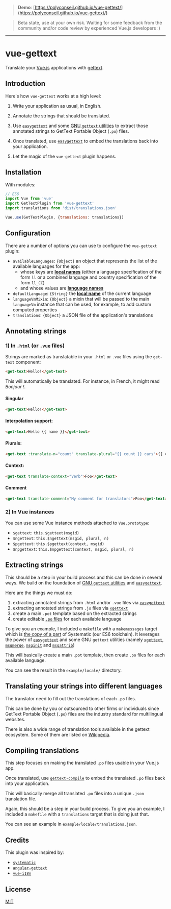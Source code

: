 > **Demo**: [https://polyconseil.github.io/vue-gettext/](https://polyconseil.github.io/vue-gettext/)

> Beta state, use at your own risk. Waiting for some feedback from the community and/or code review by experienced Vue.js developers :)

---

# vue-gettext

Translate your [Vue.js](http://vuejs.org) applications with [gettext](https://en.wikipedia.org/wiki/Gettext).

## Introduction

Here's how `vue-gettext` works at a high level:

1) Write your application as usual, in English.

2) Annotate the strings that should be translated.

3) Use [`easygettext`](https://github.com/Polyconseil/easygettext#gettext-extract) and some [GNU `gettext` utilities](https://www.gnu.org/software/gettext/manual/gettext.html) to extract those annotated strings to GetText Portable Object (`.po`) files.

4) Once translated, use [`easygettext`](https://github.com/Polyconseil/easygettext#gettext-compile) to embed the translations back into your application.

5) Let the magic of the `vue-gettext` plugin happens.

## Installation

With modules:

```javascript
// ES6
import Vue from 'vue'
import GetTextPlugin from 'vue-gettext'
import translations from 'dist/translations.json'

Vue.use(GetTextPlugin, {translations: translations})
```

## Configuration

There are a number of options you can use to configure the `vue-gettext` plugin:

- `availableLanguages`: `{Object}` an object that represents the list of the available languages for the app:
    - whose keys are [**local names**](http://www.localeplanet.com/icu/) (either a language specification of the form `ll` or a combined language and country specification of the form `ll_CC`)
    - and whose values are [**language names**](http://docs.translatehouse.org/projects/localization-guide/en/latest/l10n/languagenames.html)
- `defaultLanguage`: `{String}` the [**local name**](http://www.localeplanet.com/icu/) of the current language
- `languageVmMixin`: `{Object}` a mixin that will be passed to the main `languageVm` instance that can be used, for example, to add custom computed properties
- `translations`: `{Object}` a JSON file of the application's translations

## Annotating strings

### 1) In `.html` (or `.vue` files)

Strings are marked as translatable in your `.html` or `.vue` files using the `get-text` component:

```html
<get-text>Hello!</get-text>
```

This will automatically be translated. For instance, in French, it might read *Bonjour !*.

#### Singular

```html
<get-text>Hello!</get-text>
```

#### Interpolation support:

```html
<get-text>Hello {{ name }}</get-text>
```

#### Plurals:

```html
<get-text :translate-n="count" translate-plural="{{ count }} cars">{{ count }} car</get-text>
```

#### Context:

```html
<get-text translate-context="Verb">Foo</get-text>
```


#### Comment

```html
<get-text translate-comment="My comment for translators">Foo</get-text>
```

### 2) In Vue instances

You can use some Vue instance methods attached to `Vue.prototype`:

- `$gettext`: `this.$gettext(msgid)`
- `$ngettext`: `this.$ngettext(msgid, plural, n)`
- `$pgettext`: `this.$pgettext(context, msgid)`
- `$npgettext`: `this.$npgettext(context, msgid, plural, n)`

## Extracting strings

This should be a step in your build process and this can be done in several ways. We build on the foundation of [GNU `gettext` utilities](https://www.gnu.org/software/gettext/manual/gettext.html) and [`easygettext`](https://github.com/Polyconseil/easygettext).

Here are the things we must do:

1. extracting annotated strings from `.html` and/or `.vue` files via [`easygettext`](https://github.com/Polyconseil/easygettext#gettext-extract)
2. extracting annotated strings from `.js` files via [`xgettext`](https://www.gnu.org/savannah-checkouts/gnu/gettext/manual/html_node/xgettext-Invocation.html)
3. create a main `.pot` template based on the extracted strings
4. create editable [`.po` files](https://www.gnu.org/savannah-checkouts/gnu/gettext/manual/html_node/PO-Files.html) for each available language

To give you an example, I included a `makefile` with a `makemessages` target which is [the copy of a part](https://github.com/Polyconseil/systematic/blob/866d5a7b44b5926b7033271bbb2969d9d2a3dc9b/mk/main.mk#L167-L183) of Systematic (our ES6 toolchain). It leverages the power of [`easygettext`](https://github.com/Polyconseil/easygettext#gettext-extract) and some GNU `gettext` utilities (namely [`xgettext`](https://www.gnu.org/savannah-checkouts/gnu/gettext/manual/html_node/xgettext-Invocation.html), [`msgmerge`](https://www.gnu.org/software/gettext/manual/html_node/msgmerge-Invocation.html), [`msginit`](https://www.gnu.org/software/gettext/manual/html_node/msginit-Invocation.html) and [`msgattrib`](https://www.gnu.org/software/gettext/manual/html_node/msgattrib-Invocation.html))

This will basically create a main `.pot` template, then create `.po` files for each available language.

You can see the result in the `example/locale/` directory.

## Translating your strings into different languages

The translator need to fill out the translations of each `.po` files.

This can be done by you or outsourced to other firms or individuals since GetText Portable Object (`.po`) files are the industry standard for multilingual websites.

There is also a wide range of translation tools available in the gettext ecosystem. Some of them are listed on [Wikipedia](https://en.wikipedia.org/wiki/Gettext#See_also).

## Compiling translations

This step focuses on making the translated `.po` files usable in your Vue.js app.

Once translated, use [`gettext-compile`](https://github.com/Polyconseil/easygettext#gettext-compile) to embed the translated `.po` files back into your application.

This will basically merge all translated `.po` files into a unique `.json` translation file.

Again, this should be a step in your build process. To give you an example, I included a `makefile` with a `translations` target that is doing just that.

You can see an example in `example/locale/translations.json`.

## Credits

This plugin was inspired by:

- [`systematic`](https://github.com/Polyconseil/systematic)
- [`angular-gettext`](https://angular-gettext.rocketeer.be)
- [`vue-i18n`](https://github.com/kazupon/vue-i18n)

## License

[MIT](http://opensource.org/licenses/MIT)
